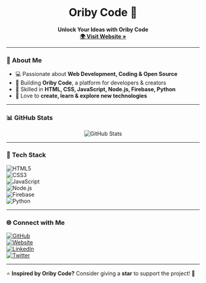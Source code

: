 <h1 align="center">Oriby Code 🚀</h1>
<p align="center">
  <b>Unlock Your Ideas with Oriby Code</b>  
  <br>  
  <a href="http://oribycode.pages.dev/"><strong>🌍 Visit Website »</strong></a>
</p>

---

### 👋 About Me  
- 💻 Passionate about **Web Development, Coding & Open Source**  
- 🚀 Building **Oriby Code**, a platform for developers & creators  
- 🔧 Skilled in **HTML, CSS, JavaScript, Node.js, Firebase, Python**  
- 🎯 Love to **create, learn & explore new technologies**  

---

### 📊 GitHub Stats  
<p align="center">
  <img src="https://github-readme-stats.vercel.app/api?username=your-github-username&show_icons=true&theme=dark&hide=stars" alt="GitHub Stats">
</p>

---

### 🚀 Tech Stack  
![HTML5](https://img.shields.io/badge/HTML5-FF5733?style=flat-square&logo=html5&logoColor=white)  
![CSS3](https://img.shields.io/badge/CSS3-1572B6?style=flat-square&logo=css3&logoColor=white)  
![JavaScript](https://img.shields.io/badge/JavaScript-F7DF1E?style=flat-square&logo=javascript&logoColor=black)  
![Node.js](https://img.shields.io/badge/Node.js-43853D?style=flat-square&logo=node.js&logoColor=white)  
![Firebase](https://img.shields.io/badge/Firebase-FFCA28?style=flat-square&logo=firebase&logoColor=black)  
![Python](https://img.shields.io/badge/Python-3776AB?style=flat-square&logo=python&logoColor=white)  

---

### 🌐 Connect with Me  
[![GitHub](https://img.shields.io/badge/GitHub-181717?style=flat-square&logo=github&logoColor=white)](https://github.com/oribycode)  
[![Website](https://img.shields.io/badge/Website-0078D4?style=flat-square&logo=google-chrome&logoColor=white)](http://oribycode.pages.dev/)  
[![LinkedIn](https://img.shields.io/badge/LinkedIn-0077B5?style=flat-square&logo=linkedin&logoColor=white)](https://linkedin.com/in/your-profile)  
[![Twitter](https://img.shields.io/badge/Twitter-1DA1F2?style=flat-square&logo=twitter&logoColor=white)](https://twitter.com/oribycode)  

---

⭐ **Inspired by Oriby Code?** Consider giving a **star** to support the project! 🚀

<!---
oribycode/oribycode is a ✨ special ✨ repository because its `README.md` (this file) appears on your GitHub profile.
You can click the Preview link to take a look at your changes.
--->
